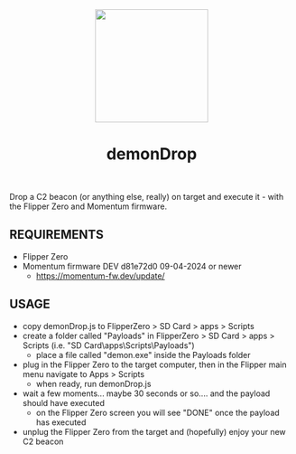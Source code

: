 <div align="center">
  <img width="200px" src="https://github.com/syntaxHax/demonDrop/assets/86668558/4089a5c5-cfbd-46d2-bbad-0175ce5214a1" />
  <h1>demonDrop</h1>
  <br/>
</div

<div align="left">

Drop a C2 beacon (or anything else, really) on target and execute it - with the Flipper Zero and Momentum firmware.

## REQUIREMENTS

- Flipper Zero
- Momentum firmware DEV d81e72d0 09-04-2024 or newer
    - https://momentum-fw.dev/update/

<h2>USAGE</h2>

- copy demonDrop.js to FlipperZero > SD Card > apps > Scripts
- create a folder called "Payloads" in FlipperZero > SD Card > apps > Scripts (i.e. "SD Card\apps\Scripts\Payloads")
    - place a file called "demon.exe" inside the Payloads folder
- plug in the Flipper Zero to the target computer, then in the Flipper main menu navigate to Apps > Scripts
    - when ready, run demonDrop.js
- wait a few moments... maybe 30 seconds or so.... and the payload should have executed
    - on the Flipper Zero screen you will see "DONE" once the payload has executed
- unplug the Flipper Zero from the target and (hopefully) enjoy your new C2 beacon
</div>
